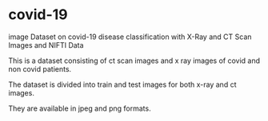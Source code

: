 # covid-19
image Dataset on covid-19 disease classification with X-Ray and CT Scan Images and NIFTI Data

This is a dataset consisting of ct scan images and x ray images of covid and non covid patients.

The dataset is divided into train and test images for both x-ray and ct images.

They are available in jpeg and png formats.

